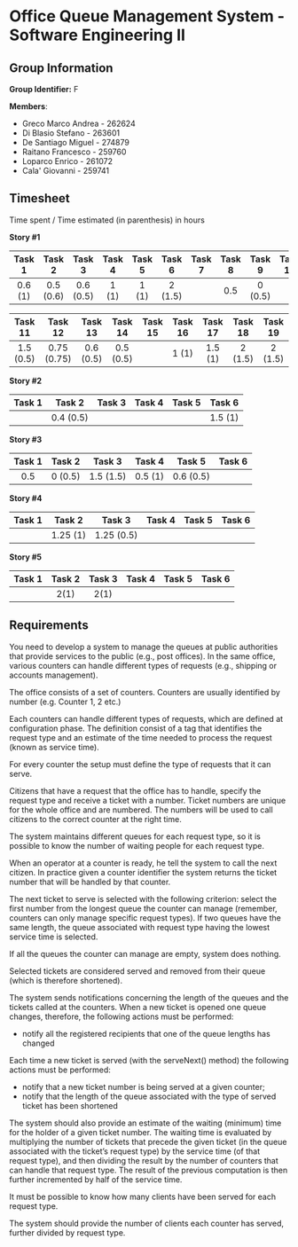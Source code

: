# Office Queue Management System - Software Engineering II 
## Group Information
**Group Identifier:** F  

**Members**:
* Greco Marco Andrea - 262624
* Di Blasio Stefano - 263601
* De Santiago Miguel - 274879
* Raitano Francesco - 259760
* Loparco Enrico - 261072
* Cala' Giovanni - 259741

## Timesheet
Time spent / Time estimated (in parenthesis) in hours

**Story #1**

| Task 1 | Task 2 | Task 3 | Task 4 | Task 5 | Task 6 | Task 7 | Task 8 | Task 9 | Task 10 |
|:------:|:------:|:------:|:------:|:------:|:------:|:------:|:------:|:------:|:------:|
| 0.6 (1)| 0.5 (0.6)| 0.6 (0.5)  | 1 (1)  | 1 (1)  | 2 (1.5) | | 0.5 | 0 (0.5) | ||

| Task 11 | Task 12 | Task 13 | Task 14 | Task 15 | Task 16 | Task 17 | Task 18 | Task 19 |
|:------:|:------:|:------:|:------:|:------:|:------:|:------:|:------:|:------:|
| 1.5 (0.5)| 0.75 (0.75) | 0.6 (0.5)  | 0.5 (0.5)  |   | 1 (1) | 1.5 (1) | 2 (1.5) | 2 (1.5) | |

**Story #2**

| Task 1 | Task 2 | Task 3 | Task 4 | Task 5 | Task 6 |
|:------:|:------:|:------:|:------:|:------:|:------:|
| | 0.4 (0.5) |   |   |   |1.5 (1)  | | | | ||

**Story #3**

| Task 1 | Task 2 | Task 3 | Task 4 | Task 5 | Task 6 |
|:------:|:------:|:------:|:------:|:------:|:------:|
|0.5 | 0 (0.5) | 1.5 (1.5) | 0.5 (1)  | 0.6 (0.5) |  | | | 

**Story #4**

| Task 1 | Task 2 | Task 3 | Task 4 | Task 5 | Task 6 |
|:------:|:------:|:------:|:------:|:------:|:------:|
| | 1.25 (1) | 1.25 (0.5)  |   |   | | | | | ||

**Story #5**

| Task 1 | Task 2 | Task 3 | Task 4 | Task 5 | Task 6 |
|:------:|:------:|:------:|:------:|:------:|:------:|
| | 2(1) | 2(1)  |   |   | | | | | ||

## Requirements

You need to develop a system to manage the queues at public authorities that provide services to the public (e.g., post offices). In the same office, various counters can handle different types of requests (e.g., shipping or accounts management).

The office consists of a set of counters. Counters are usually identified by number (e.g. Counter 1, 2 etc.)

Each counters can handle different types of requests, which are defined at configuration phase. The definition consist of a tag that identifies the request type and an estimate of the time needed to process the request (known as service time).

For every counter the setup must define the type of requests that it can serve.

Citizens that have a request that the office has to handle, specify the request type and receive a ticket with a number. Ticket numbers are unique for the whole office and are numbered. The numbers will be used to call citizens to the correct counter at the right time.

The system maintains different queues for each request type, so it is possible to know the number of waiting people for each request type.

When an operator at a counter is ready, he tell the system to call the next citizen. In practice given a counter identifier the system returns the ticket number that will be handled by that counter.

The next ticket to serve is selected with the following criterion: select the first number from the longest queue the counter can manage (remember, counters can only manage specific request types). If two queues have the same length, the queue associated with request type having the lowest service time is selected.

If all the queues the counter can manage are empty, system does nothing.

Selected tickets are considered served and removed from their queue (which is therefore shortened).

The system sends notifications concerning the length of the queues and the tickets called at the counters. When a new ticket is opened one queue changes, therefore, the following actions must be performed:

* notify all the registered recipients that one of the queue lengths has changed

Each time a new ticket is served (with the serveNext() method) the following actions must be performed:

* notify that a new ticket number is being served at a given counter;
* notify that the length of the queue associated with the type of served ticket has been shortened

The system should also provide an estimate of the waiting (minimum) time for the holder of a given ticket number. The waiting time is evaluated by multiplying the number of tickets that precede the given ticket (in the queue associated with the ticket’s request type) by the service time (of that request type), and then dividing the result by the number of counters that can handle that request type. The result of the previous computation is then further incremented by half of the service time.

It must be possible to know how many clients have been served for each request type.

The system should provide the number of clients each counter has served, further divided by request type.
